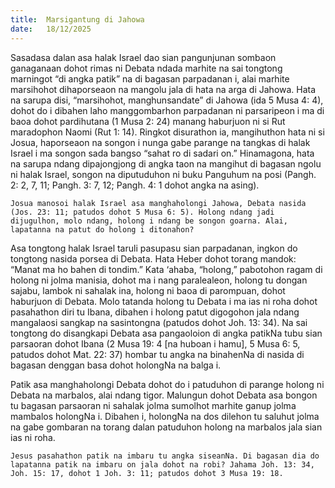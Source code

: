```yaml
---
title:  Marsigantung di Jahowa
date:   18/12/2025
---
```


Sasadasa dalan asa halak Israel dao sian pangunjunan sombaon ganaganaan dohot rimas ni Debata ndada marhite na sai tongtong marningot “di angka patik” na di bagasan parpadanan i, alai marhite marsihohot dihaporseaon na mangolu jala di hata na arga di Jahowa. Hata na sarupa disi, “marsihohot, manghunsandate” di Jahowa (ida 5 Musa 4: 4), dohot do i dibahen laho manggombarhon parpadanan ni parsaripeon i ma di baoa dohot pardihutana (1 Musa 2: 24) manang haburjuon ni si Rut maradophon Naomi (Rut 1: 14). Ringkot disurathon ia, mangihuthon hata ni si Josua, haporseaon na songon i nunga gabe parange na tangkas di halak Israel i ma songon sada bangso “sahat ro di sadari on.” Hinamagona, hata na sarupa ndang dipajongjong di angka taon na mangihut di bagasan ngolu ni halak Israel, songon na diputuduhon ni buku Panguhum na posi (Pangh. 2: 2, 7, 11; Pangh. 3: 7, 12; Pangh. 4: 1 dohot angka na asing).

`Josua manosoi halak Israel asa manghaholongi Jahowa, Debata nasida (Jos. 23: 11; patudos dohot 5 Musa 6: 5). Holong ndang jadi dijugulhon, molo ndang, holong i ndang be songon goarna. Alai, lapatanna na patut do holong i ditonahon?`

Asa tongtong halak Israel taruli pasupasu sian parpadanan, ingkon do tongtong nasida porsea di Debata. Hata Heber dohot torang mandok: “Manat ma ho bahen di tondim.” Kata ‘ahaba, “holong,” pabotohon ragam di holong ni jolma manisia, dohot ma i nang paralealeon, holong tu dongan sajabu, lambok ni sahalak ina, holong ni baoa di parompuan, dohot haburjuon di Debata. Molo tatanda holong tu Debata i ma ias ni roha dohot pasahathon diri tu Ibana, dibahen i holong patut digogohon jala ndang mangalaosi sangkap na sasintongna (patudos dohot Joh. 13: 34). Na sai tongtong do disangkapi Debata asa pangaoloion di angka patikNa tubu sian parsaoran dohot Ibana (2 Musa 19: 4 [na huboan i hamu], 5 Musa 6: 5, patudos dohot Mat. 22: 37) hombar tu angka na binahenNa di nasida di bagasan denggan basa dohot holongNa na balga i.

Patik asa manghaholongi Debata dohot do i patuduhon di parange holong ni Debata na marbalos, alai ndang tigor. Malungun dohot Debata asa bongon tu bagasan parsaoran ni sahalak jolma sumolhot marhite ganup jolma mambalos holongNa i. Dibahen i, holongNa na dos dilehon tu saluhut jolma na gabe gombaran na torang dalan patuduhon holong na marbalos jala sian ias ni roha.

`Jesus pasahathon patik na imbaru tu angka siseanNa. Di bagasan dia do lapatanna patik na imbaru on jala dohot na robi? Jahama Joh. 13: 34, Joh. 15: 17, dohot 1 Joh. 3: 11; patudos dohot 3 Musa 19: 18.`